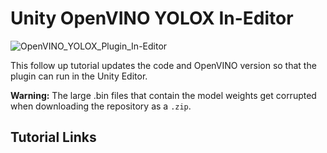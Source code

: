# Unity OpenVINO YOLOX In-Editor
![OpenVINO_YOLOX_Plugin_In-Editor]()

This follow up tutorial updates the code and OpenVINO version so that the plugin can run in the Unity Editor.



**Warning:**
The large .bin files that contain the model weights get corrupted when downloading the repository as a `.zip`.







## Tutorial Links

